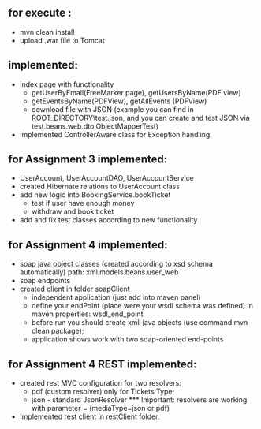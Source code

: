 ## for execute :
- mvn clean install
- upload .war file to Tomcat
## implemented:
- index page with functionality
    - getUserByEmail(FreeMarker page), getUsersByName(PDF view)
    - getEventsByName(PDFView), getAllEvents (PDFView)
    - download file with JSON (example you can find in ROOT_DIRECTORY\test.json, and you can create and test JSON via test.beans.web.dto.ObjectMapperTest)
- implemented ControllerAware class for Exception handling.
## for Assignment 3 implemented:
- UserAccount, UserAccountDAO, UserAccountService
- created Hibernate relations to UserAccount class
- add new logic into BookingService.bookTicket
    - test if user have enough money
    - withdraw and book ticket
- add and fix test classes according to new functionality   
## for Assignment 4 implemented:
- soap java object classes (created according to xsd schema automatically) path: xml.models.beans.user_web
- soap endpoints
- created client in folder soapClient
    - independent application (just add into maven panel)
    - define your endPoint (place were your wsdl schema was defined) in maven properties: wsdl_end_point
    - before run you should create xml-java objects (use command mvn clean package);
    - application shows work with two soap-oriented end-points
## for Assignment 4 REST implemented:
- created rest MVC configuration for two resolvers:
    - pdf (custom resolver) only for Tickets Type;
    - json - standard JsonResolver
*** Important: resolvers are working with parameter = (mediaType=json or pdf)
- Implemented rest client in restClient folder.